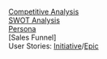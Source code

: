 [Competitive Analysis](/competitive-analysis)  
[SWOT Analysis](/SWOT)  
[Persona](/persona)  
[Sales Funnel]  
User Stories: [Initiative](/initiative)/[Epic](/epic)  
